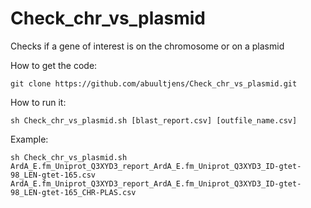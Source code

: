# Check_chr_vs_plasmid
Checks if a gene of interest is on the chromosome or on a plasmid

How to get the code:
```
git clone https://github.com/abuultjens/Check_chr_vs_plasmid.git
```

How to run it:
```
sh Check_chr_vs_plasmid.sh [blast_report.csv] [outfile_name.csv]
```

Example:
```
sh Check_chr_vs_plasmid.sh ArdA_E.fm_Uniprot_Q3XYD3_report_ArdA_E.fm_Uniprot_Q3XYD3_ID-gtet-98_LEN-gtet-165.csv ArdA_E.fm_Uniprot_Q3XYD3_report_ArdA_E.fm_Uniprot_Q3XYD3_ID-gtet-98_LEN-gtet-165_CHR-PLAS.csv
```
